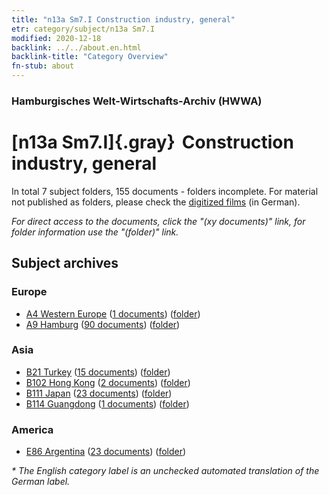 ```yaml
---
title: "n13a Sm7.I Construction industry, general"
etr: category/subject/n13a Sm7.I
modified: 2020-12-18
backlink: ../../about.en.html
backlink-title: "Category Overview"
fn-stub: about
---
```


### Hamburgisches Welt-Wirtschafts-Archiv (HWWA)
# [n13a Sm7.I]{.gray}&#8201; Construction industry, general&#160; 





In total 7 subject folders, 155 documents - folders incomplete.
For material not published as folders, please check the [digitized films](/film/h1_sh) (in German).

_For direct access to the documents, click the "(xy documents)" link, for folder information use the "(folder)" link._

## Subject archives



### Europe

- [A4 Western Europe](../../../geo/about.en.html#A4) (<a href="https://dfg-viewer.de/show/?tx_dlf[id]=https://pm20.zbw.eu/mets/sh/1408xx/140897/1451xx/145128/public.mets.en.xml" target="_blank">1 documents</a>) ([folder](http://purl.org/pressemappe20/folder/sh/140897,145128))
- [A9 Hamburg](../../../geo/about.en.html#A9) (<a href="https://dfg-viewer.de/show/?tx_dlf[id]=https://pm20.zbw.eu/mets/sh/1409xx/140905/1451xx/145128/public.mets.en.xml" target="_blank">90 documents</a>) ([folder](http://purl.org/pressemappe20/folder/sh/140905,145128))

### Asia

- [B21 Turkey](../../../geo/about.en.html#B21) (<a href="https://dfg-viewer.de/show/?tx_dlf[id]=https://pm20.zbw.eu/mets/sh/1411xx/141111/1451xx/145128/public.mets.en.xml" target="_blank">15 documents</a>) ([folder](http://purl.org/pressemappe20/folder/sh/141111,145128))
- [B102 Hong Kong](../../../geo/about.en.html#B102) (<a href="https://dfg-viewer.de/show/?tx_dlf[id]=https://pm20.zbw.eu/mets/sh/1412xx/141268/1451xx/145128/public.mets.en.xml" target="_blank">2 documents</a>) ([folder](http://purl.org/pressemappe20/folder/sh/141268,145128))
- [B111 Japan](../../../geo/about.en.html#B111) (<a href="https://dfg-viewer.de/show/?tx_dlf[id]=https://pm20.zbw.eu/mets/sh/1412xx/141272/1451xx/145128/public.mets.en.xml" target="_blank">23 documents</a>) ([folder](http://purl.org/pressemappe20/folder/sh/141272,145128))
- [B114 Guangdong](../../../geo/about.en.html#B114) (<a href="https://dfg-viewer.de/show/?tx_dlf[id]=https://pm20.zbw.eu/mets/sh/1412xx/141275/1451xx/145128/public.mets.en.xml" target="_blank">1 documents</a>) ([folder](http://purl.org/pressemappe20/folder/sh/141275,145128))

### America

- [E86 Argentina](../../../geo/about.en.html#E86) (<a href="https://dfg-viewer.de/show/?tx_dlf[id]=https://pm20.zbw.eu/mets/sh/1416xx/141692/1451xx/145128/public.mets.en.xml" target="_blank">23 documents</a>) ([folder](http://purl.org/pressemappe20/folder/sh/141692,145128))


_* The English category label is an unchecked automated translation of the German label._

